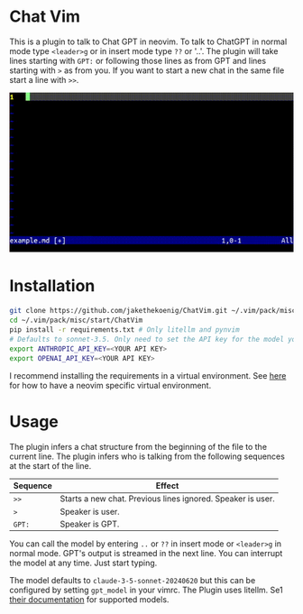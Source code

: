 # Chat Vim

This is a plugin to talk to Chat GPT in neovim. To talk to ChatGPT in normal mode type `<leader>g` or in insert mode type `??` or '..'. The plugin will take lines starting with `GPT:` or following those lines as from GPT and lines starting with `>` as from you. If you want to start a new chat in the same file start a line with `>>`.

![](chat2.gif)

# Installation

```bash
git clone https://github.com/jakethekoenig/ChatVim.git ~/.vim/pack/misc/start/
cd ~/.vim/pack/misc/start/ChatVim
pip install -r requirements.txt # Only litellm and pynvim
# Defaults to sonnet-3.5. Only need to set the API key for the model you want to use.
export ANTHROPIC_API_KEY=<YOUR API KEY>
export OPENAI_API_KEY=<YOUR API KEY>
```

I recommend installing the requirements in a virtual environment. See [here](https://neovim.io/doc/user/provider.html) for how to have a neovim specific virtual environment.

# Usage

The plugin infers a chat structure from the beginning of the file to the current line. The plugin infers who is talking from the following sequences at the start of the line.

| Sequence | Effect |
| --------- | --------- |
| `>>` | Starts a new chat. Previous lines ignored. Speaker is user. |
| `>` | Speaker is user. |
| `GPT:` | Speaker is GPT. |

You can call the model by entering `..` or `??` in insert mode or `<leader>g` in normal mode. GPT's output is streamed in the next line. You can interrupt the model at any time. Just start typing.

The model defaults to `claude-3-5-sonnet-20240620` but this can be configured by setting `gpt_model` in your vimrc. The Plugin uses litellm. Se1 [their documentation](https://docs.litellm.ai/docs/providers) for supported models.

